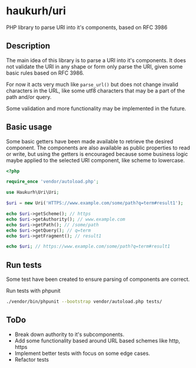 # haukurh/uri

PHP library to parse URI into it's components, based on RFC 3986

## Description

The main idea of this library is to parse a URI into it's components. It does not validate the URI in any shape or form
only parse the URI, given some basic rules based on RFC 3986.

For now it acts very much like `parse_url()` but does not change invalid characters in the URL, like some utf8 characters
that may be a part of the path and/or query. 

Some validation and more functionality may be implemented in the future. 

## Basic usage 

Some basic getters have been made available to retrieve the desired component. 
The components are also available as public properties to read or write, but using the getters is encouraged because
some business logic maybe applied to the selected URI component, like scheme to lowercase.

```php
<?php

require_once 'vendor/autoload.php';

use Haukurh\Uri\Uri;

$uri = new Uri('HTTPS://www.example.com/some/path?q=term#result1');

echo $uri->getScheme(); // https
echo $uri->getAuthority(); // www.example.com
echo $uri->getPath(); // /some/path
echo $uri->getQuery(); // q=term
echo $uri->getFragment(); // result1

echo $uri; // https://www.example.com/some/path?q=term#result1

```

## Run tests

Some test have been created to ensure parsing of components are correct.

Run tests with phpunit

```bash
./vendor/bin/phpunit --bootstrap vendor/autoload.php tests/
```

## ToDo

- Break down authority to it's subcomponents.
- Add some functionality based around URL based schemes like http, https
- Implement better tests with focus on some edge cases.
- Refactor tests
